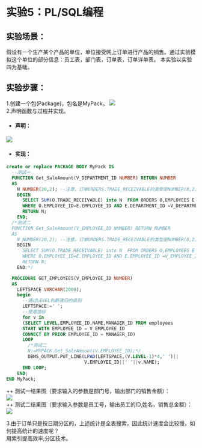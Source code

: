 # 实验5：PL/SQL编程
## 实验场景：
假设有一个生产某个产品的单位，单位接受网上订单进行产品的销售。通过实验模拟这个单位的部分信息：员工表，部门表，订单表，订单详单表。
本实验以实验四为基础。
## 实验步骤：
1.创建一个包(Package)，包名是MyPack。
![](https://github.com/sunsky0c/Oracle/edit/master/test5/51.PNG)<br>
2.声明函数与过程并实现。
- #### 声明：
![](https://github.com/sunsky0c/Oracle/edit/master/test5/50.PNG)<br>
- #### 实现：
```sql
create or replace PACKAGE BODY MyPack IS
  --测试一
  FUNCTION Get_SaleAmount(V_DEPARTMENT_ID NUMBER) RETURN NUMBER
  AS
    N NUMBER(20,2); --注意，订单ORDERS.TRADE_RECEIVABLE的类型是NUMBER(8,2),汇总之后，数据要大得多。
    BEGIN
      SELECT SUM(O.TRADE_RECEIVABLE) into N  FROM ORDERS O,EMPLOYEES E
      WHERE O.EMPLOYEE_ID=E.EMPLOYEE_ID AND E.DEPARTMENT_ID =V_DEPARTMENT_ID;
      RETURN N;
    END;
  /*测试二
  FUNCTION Get_SaleAmount(V_EMPLOYEE_ID NUMBER) RETURN NUMBER
  AS
    N NUMBER(20,2); --注意，订单ORDERS.TRADE_RECEIVABLE的类型是NUMBER(8,2),汇总之后，数据要大得多。
    BEGIN
      SELECT SUM(O.TRADE_RECEIVABLE) into N  FROM ORDERS O,EMPLOYEES E
      WHERE O.EMPLOYEE_ID=E.EMPLOYEE_ID AND E.EMPLOYEE_ID =V_EMPLOYEE_ID;
      RETURN N;
    END;*/

  PROCEDURE GET_EMPLOYEES(V_EMPLOYEE_ID NUMBER)
  AS
    LEFTSPACE VARCHAR(2000);
    begin
      --通过LEVEL判断递归的级别
      LEFTSPACE:=' ';
      --使用游标
      for v in
      (SELECT LEVEL,EMPLOYEE_ID,NAME,MANAGER_ID FROM employees
      START WITH EMPLOYEE_ID = V_EMPLOYEE_ID
      CONNECT BY PRIOR EMPLOYEE_ID = MANAGER_ID)
      LOOP
        /*测试二
        N:=MYPACK.Get_SaleAmount(V.EMPLOYEE_ID);*/
        DBMS_OUTPUT.PUT_LINE(LPAD(LEFTSPACE,(V.LEVEL-1)*4,' ')||
                             V.EMPLOYEE_ID||' '||v.NAME);
      END LOOP;
    END;
END MyPack;    
```
++ 测试一结果图（要求输入的参数是部门号，输出部门的销售金额）：<br>
![](https://github.com/sunsky0c/Oracle/edit/master/test5/52.PNG)<br>
++ 测试二结果图（要求输入参数是员工号，输出员工的ID,姓名，销售总金额）：<br>
![](https://github.com/sunsky0c/Oracle/edit/master/test5/53.PNG)<br>

3.由于订单只是按日期分区的，上述统计是全表搜索，因此统计速度会比较慢，如何提高统计的速度呢？<br>
用索引提高效率;分区技术。
